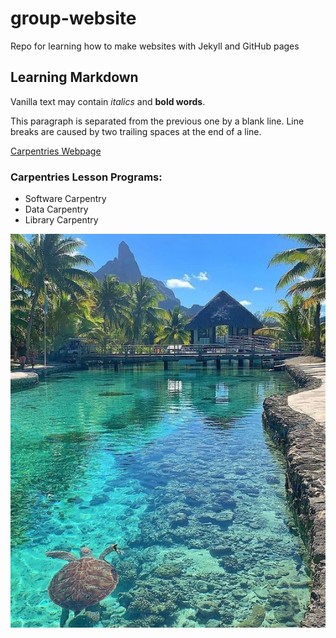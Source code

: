 # group-website
Repo for learning how to make websites with Jekyll and GitHub pages

## Learning Markdown

Vanilla text may contain *italics* and **bold words**.

This paragraph is separated from the previous one by a blank line.
Line breaks
are caused by two trailing spaces at the end of a line.

[Carpentries Webpage](https://carpentries.org/)

### Carpentries Lesson Programs:
- Software Carpentry
- Data Carpentry
- Library Carpentry


![boraImage](https://github.com/Haizhuolaojisite/Haizhuolaojisite.github.io/blob/master/2fd1ce79a6251c3b818104770e3e8d85.jpg)

